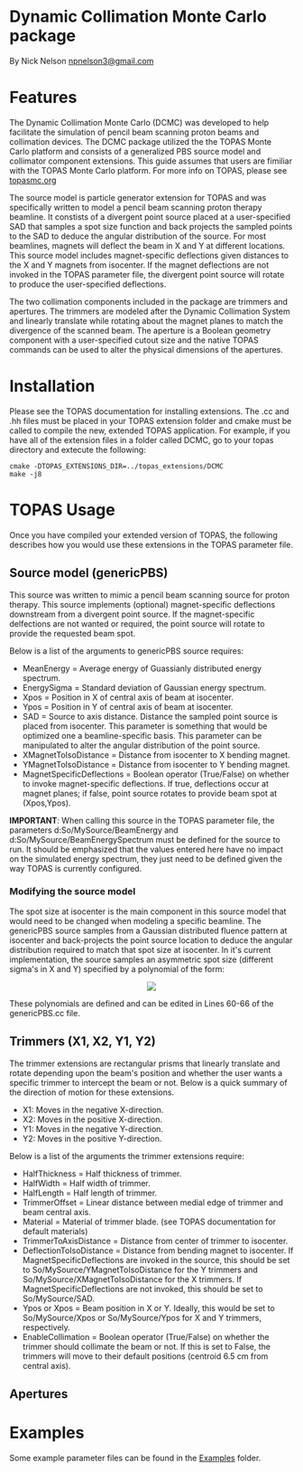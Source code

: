 # Dynamic Collimation Monte Carlo package
By Nick Nelson <npnelson3@gmail.com>

# Features
The Dynamic Collimation Monte Carlo (DCMC) was developed to help facilitate the simulation of pencil beam scanning proton beams and collimation devices. The DCMC package utilized the the TOPAS Monte Carlo platform and consists of a generalized PBS source model and collimator component extensions. This guide assumes that users are fimiliar with the TOPAS Monte Carlo platform. For more info on TOPAS, please see [topasmc.org](topasmc.org)

The source model is particle generator extension for TOPAS and was specifically written to model a pencil beam scanning proton therapy beamline. It constists of a divergent point source placed at a user-specified SAD that samples a spot size function and back projects the sampled points to the SAD to deduce the angular distribution of the source. For most beamlines, magnets will deflect the beam in X and Y at different locations. This source model includes magnet-specific deflections given distances to the X and Y magnets from isocenter. If the magnet deflections are not invoked in the TOPAS parameter file, the divergent point source will rotate to produce the user-specified deflections.

The two collimation components included in the package are trimmers and apertures. The trimmers are modeled after the Dynamic Collimation System and linearly translate while rotating about the magnet planes to match the divergence of the scanned beam. The aperture is a Boolean geometry component with a user-specified cutout size and the native TOPAS commands can be used to alter the physical dimensions of the apertures.

# Installation
Please see the TOPAS documentation for installing extensions. The .cc and .hh files must be placed in your TOPAS extension folder and cmake must be called to compile the new, extended TOPAS application. For example, if you have all of the extension files in a folder called DCMC, go to your topas directory and extecute the following:
```
cmake -DTOPAS_EXTENSIONS_DIR=../topas_extensions/DCMC
make -j8
```

# TOPAS Usage
Once you have compiled your extended version of TOPAS, the following describes how you would use these extensions in the TOPAS parameter file.
## Source model (genericPBS)
This source was written to mimic a pencil beam scanning source for proton therapy. This source implements (optional) magnet-specific deflections downstream from a divergent point source. If the magnet-specific delfections are not wanted or required, the point source will rotate to provide the requested beam spot.

Below is a list of the arguments to genericPBS source requires:

  - MeanEnergy = Average energy of Guassianly distributed energy spectrum.
  - EnergySigma = Standard deviation of Gaussian energy spectrum.
  - Xpos = Position in X of central axis of beam at isocenter.
  - Ypos = Position in Y of central axis of beam at isocenter.
  - SAD = Source to axis distance. Distance the sampled point source is placed from isocenter. This parameter is something that would be optimized one a beamline-specific basis. This parameter can be manipulated to alter the angular distribution of the point source.
  - XMagnetToIsoDistance = Distance from isocenter to X bending magnet.
  - YMagnetToIsoDistance = Distance from isocenter to Y bending magnet.
  - MagnetSpecificDeflections = Boolean operator (True/False) on whether to invoke magnet-specific deflections. If true, deflections occur at magnet planes; if false, point source rotates to provide beam spot at (Xpos,Ypos).

**IMPORTANT**: When calling this source in the TOPAS parameter file, the parameters d:So/MySource/BeamEnergy and d:So/MySource/BeamEnergySpectrum must be defined for the source to run. It should be emphasized that the values entered here have no impact on the simulated energy spectrum, they just need to be defined given the way TOPAS is currently configured.

### Modifying the source model
The spot size at isocenter is the main component in this source model that would need to be changed when modeling a specific beamline. The genericPBS source samples from a Gaussian distributed fluence pattern at isocenter and back-projects the point source location to deduce the angular distribution required to match that spot size at isocenter. In it's current implementation, the source samples an asymmetric spot size (different sigma's in X and Y) specified by a polynomial of the form:

<p align="center">
<img src="https://render.githubusercontent.com/render/math?math=\sigma_{X or Y}(E) = a_0E^5 %2B a_1E^4 %2B a_2E^3 %2B a_3E^2 %2B a_4E %2B a_5">

These polynomials are defined and can be edited in Lines 60-66 of the genericPBS.cc file.

## Trimmers (X1, X2, Y1, Y2)
The trimmer extensions are rectangular prisms that linearly translate and rotate depending upon the beam's position and whether the user wants a specific trimmer to intercept the beam or not. Below is a quick summary of the direction of motion for these extensions.
  - X1: Moves in the negative X-direction.
  - X2: Moves in the positive X-direction.
  - Y1: Moves in the negative Y-direction.
  - Y2: Moves in the positive Y-direction.
  
Below is a list of the arguments the trimmer extensions require:
  - HalfThickness = Half thickness of trimmer.
  - HalfWidth = Half width of trimmer.
  - HalfLength = Half length of trimmer.
  - TrimmerOffset = Linear distance between medial edge of trimmer and beam central axis.
  - Material = Material of trimmer blade. (see TOPAS documentation for default materials)
  - TrimmerToAxisDistance = Distance from center of trimmer to isocenter.
  - DeflectionToIsoDistance = Distance from bending magnet to isocenter. If MagnetSpecificDeflections are invoked in the source, this should be set to So/MySource/YMagnetToIsoDistance for the Y trimmers and So/MySource/XMagnetToIsoDistance for the X trimmers. If MagnetSpecificDeflections are not invoked, this should be set to So/MySource/SAD.
  - Ypos or Xpos = Beam position in X or Y. Ideally, this would be set to So/MySource/Xpos or So/MySource/Ypos for X and Y trimmers, respectively.
  - EnableCollimation = Boolean operator (True/False) on whether the trimmer should collimate the beam or not. If this is set to False, the trimmers will move to their default positions (centroid 6.5 cm from central axis).

## Apertures

# Examples
Some example parameter files can be found in the [Examples](https://github.com/npnelson3/DynamicCollimationMonteCarloPackage/tree/master/Examples) folder.
